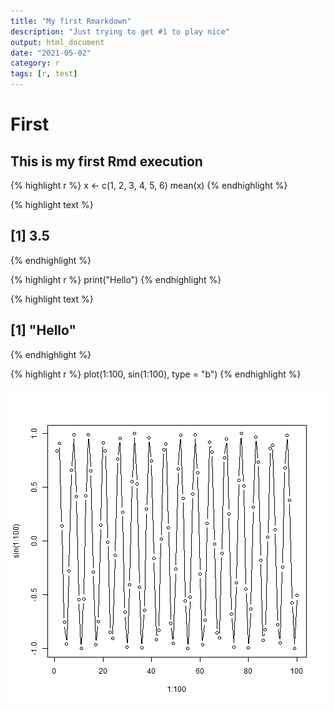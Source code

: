 ```yaml
---
title: "My first Rmarkdown"
description: "Just trying to get #1 to play nice"
output: html_document
date: "2021-05-02"
category: r
tags: [r, test]
---
```


# First

## This is my first Rmd execution


{% highlight r %}
x <- c(1, 2, 3, 4, 5, 6)
mean(x)
{% endhighlight %}



{% highlight text %}
## [1] 3.5
{% endhighlight %}



{% highlight r %}
print("Hello")
{% endhighlight %}



{% highlight text %}
## [1] "Hello"
{% endhighlight %}


{% highlight r %}
plot(1:100, sin(1:100), type = "b")
{% endhighlight %}

![center](/figs/2021-05-02-test/unnamed-chunk-2-1.png)
